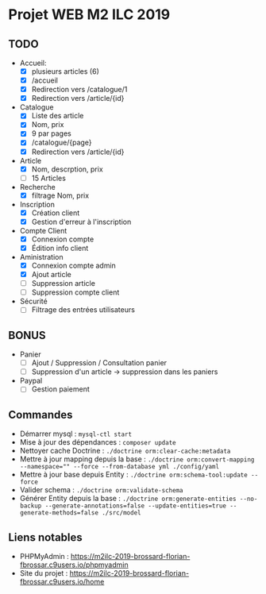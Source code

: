 # Projet WEB M2 ILC 2019

## TODO

- Accueil:
    - [x] plusieurs articles (6)
    - [x] /accueil
    - [x] Redirection vers /catalogue/1
    - [x] Redirection vers /article/{id}
- Catalogue
    - [x] Liste des article
    - [x] Nom, prix
    - [x] 9 par pages
    - [x] /catalogue/{page}
    - [x] Redirection vers /article/{id}
- Article
    - [x] Nom, descrption, prix
    - [ ] 15 Articles
- Recherche
    - [x] filtrage Nom, prix
- Inscription
    - [x] Création client
    - [x] Gestion d'erreur à l'inscription
- Compte Client
    - [x] Connexion compte
    - [x] Édition info client
- Aministration
    - [x] Connexion compte admin
    - [x] Ajout article
    - [ ] Suppression article
    - [ ] Suppression compte client
- Sécurité
    - [ ] Filtrage des entrées utilisateurs
    
## BONUS
- Panier
    - [ ] Ajout / Suppression / Consultation panier
    - [ ] Suppression d'un article -> suppression dans les paniers
- Paypal
    - [ ] Gestion paiement

## Commandes
 - Démarrer mysql : `mysql-ctl start`
 - Mise à jour des dépendances : `composer update`
 - Nettoyer cache Doctrine : `./doctrine orm:clear-cache:metadata`
 - Mettre à jour mapping depuis la base : `./doctrine orm:convert-mapping --namespace="" --force --from-database yml ./config/yaml`
 - Mettre à jour base depuis Entity : `./doctrine orm:schema-tool:update --force`
 - Valider schema : `./doctrine orm:validate-schema`
 - Générer Entity depuis la base : `./doctrine orm:generate-entities --no-backup --generate-annotations=false --update-entities=true --generate-methods=false ./src/model`

## Liens notables
 - PHPMyAdmin : https://m2ilc-2019-brossard-florian-fbrossar.c9users.io/phpmyadmin
 - Site du projet : https://m2ilc-2019-brossard-florian-fbrossar.c9users.io/home
